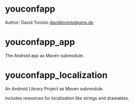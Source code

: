 youconfapp
==========

Author: David Toniolo <davidtoniolo@gmx.de>

youconfapp_app
==============

The Android app as Maven submodule.

youconfapp_localization
=======================

An Android Library Project as Maven submodule.

Includes resources for localization like strings and drawables.
